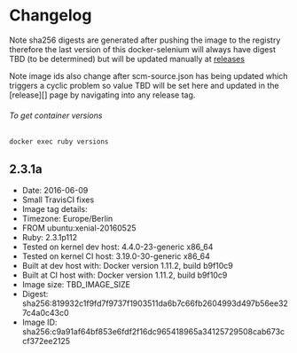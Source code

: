 # Changelog

Note sha256 digests are generated after pushing the image to the registry therefore the last version of this docker-selenium will always have digest TBD (to be determined) but will be updated manually at [releases][]

Note image ids also change after scm-source.json has being updated which triggers a cyclic problem so value TBD will be set here and updated in the [release][] page by navigating into any release tag.

###### To get container versions
    docker exec ruby versions

## 2.3.1a
 + Date: 2016-06-09
 + Small TravisCI fixes
 + Image tag details:
  + Timezone: Europe/Berlin
  + FROM ubuntu:xenial-20160525
  + Ruby: 2.3.1p112
  + Tested on kernel dev host: 4.4.0-23-generic x86_64
  + Tested on kernel CI  host: 3.19.0-30-generic x86_64
  + Built at dev host with: Docker version 1.11.2, build b9f10c9
  + Built at CI  host with: Docker version 1.11.2, build b9f10c9
  + Image size: TBD_IMAGE_SIZE
  + Digest: sha256:819932c1f9fd7f9737f1903511da6b7c66fb2604993d497b56ee327c4a0c43c0
  + Image ID: sha256:c9a91af64bf853e6fdf2f16dc965418965a34125729508cab673ccf372ee2125


[releases]: https://github.com/elgalu/docker-ruby/releases/
